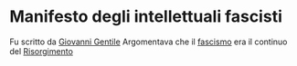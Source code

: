 # Manifesto degli intellettuali fascisti
Fu scritto da [Giovanni Gentile](Giovanni%20Gentile.md)
Argomentava che il [fascismo](fascismo.md) era il continuo del [Risorgimento](Risorgimento.md)